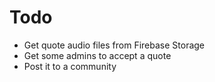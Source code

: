 # Todo

- Get quote audio files from Firebase Storage
- Get some admins to accept a quote
- Post it to a community

<!-- - Form that user can submit new quotes -->
<!-- - Read quotes from Firestore -->
